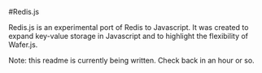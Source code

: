 #Redis.js

Redis.js is an experimental port of Redis to Javascript. It was created to expand key-value storage in Javascript and to highlight the flexibility of Wafer.js.

Note: this readme is currently being written. Check back in an hour or so.
